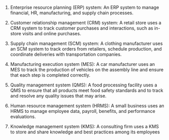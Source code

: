 1. Enterprise resource planning (ERP) system: An ERP system to manage financial, HR, manufacturing, and supply chain processes.

2. Customer relationship management (CRM) system: A retail store uses a CRM system to track customer purchases and interactions, such as in-store visits and online purchases.

3. Supply chain management (SCM) system: A clothing manufacturer uses an SCM system to track orders from retailers, schedule production, and coordinate deliveries with transportation companies.

4. Manufacturing execution system (MES): A car manufacturer uses an MES to track the production of vehicles on the assembly line and ensure that each step is completed correctly.

5. Quality management system (QMS): A food processing facility uses a QMS to ensure that all products meet food safety standards and to track and resolve any quality issues that may arise.

6. Human resource management system (HRMS): A small business uses an HRMS to manage employee data, payroll, benefits, and performance evaluations.

7. Knowledge management system (KMS): A consulting firm uses a KMS to store and share knowledge and best practices among its employees

